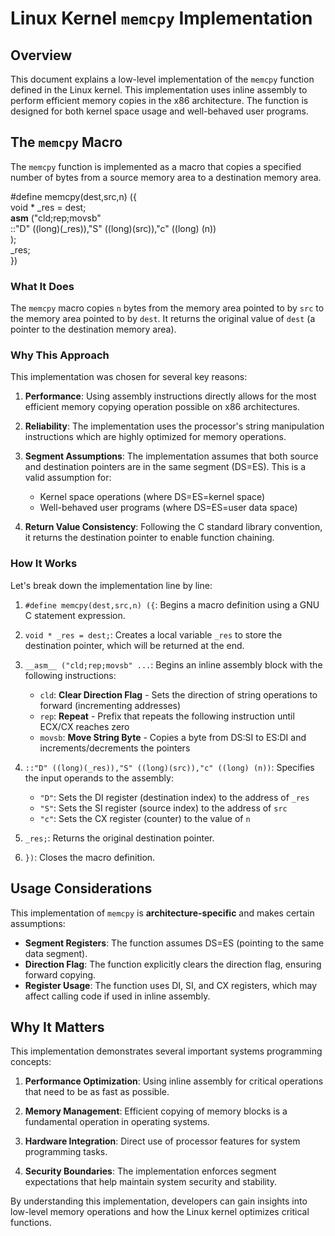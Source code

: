 # Linux Kernel `memcpy` Implementation

## Overview

This document explains a low-level implementation of the `memcpy` function defined in the Linux kernel. This implementation uses inline assembly to perform efficient memory copies in the x86 architecture. The function is designed for both kernel space usage and well-behaved user programs.

## The `memcpy` Macro

The `memcpy` function is implemented as a macro that copies a specified number of bytes from a source memory area to a destination memory area.


#define memcpy(dest,src,n) ({ \
void * _res = dest; \
__asm__ ("cld;rep;movsb" \
	::"D" ((long)(_res)),"S" ((long)(src)),"c" ((long) (n)) \
	); \
_res; \
})


### What It Does

The `memcpy` macro copies `n` bytes from the memory area pointed to by `src` to the memory area pointed to by `dest`. It returns the original value of `dest` (a pointer to the destination memory area).

### Why This Approach

This implementation was chosen for several key reasons:

1. **Performance**: Using assembly instructions directly allows for the most efficient memory copying operation possible on x86 architectures.

2. **Reliability**: The implementation uses the processor's string manipulation instructions which are highly optimized for memory operations.

3. **Segment Assumptions**: The implementation assumes that both source and destination pointers are in the same segment (DS=ES). This is a valid assumption for:
   - Kernel space operations (where DS=ES=kernel space)
   - Well-behaved user programs (where DS=ES=user data space)

4. **Return Value Consistency**: Following the C standard library convention, it returns the destination pointer to enable function chaining.

### How It Works

Let's break down the implementation line by line:

1. `#define memcpy(dest,src,n) ({`: Begins a macro definition using a GNU C statement expression.

2. `void * _res = dest;`: Creates a local variable `_res` to store the destination pointer, which will be returned at the end.

3. `__asm__ ("cld;rep;movsb" ...`: Begins an inline assembly block with the following instructions:
   - `cld`: **Clear Direction Flag** - Sets the direction of string operations to forward (incrementing addresses)
   - `rep`: **Repeat** - Prefix that repeats the following instruction until ECX/CX reaches zero
   - `movsb`: **Move String Byte** - Copies a byte from DS:SI to ES:DI and increments/decrements the pointers

4. `::"D" ((long)(_res)),"S" ((long)(src)),"c" ((long) (n))`: Specifies the input operands to the assembly:
   - `"D"`: Sets the DI register (destination index) to the address of `_res`
   - `"S"`: Sets the SI register (source index) to the address of `src`
   - `"c"`: Sets the CX register (counter) to the value of `n`

5. `_res;`: Returns the original destination pointer.

6. `})`: Closes the macro definition.

## Usage Considerations

This implementation of `memcpy` is **architecture-specific** and makes certain assumptions:

- **Segment Registers**: The function assumes DS=ES (pointing to the same data segment).
- **Direction Flag**: The function explicitly clears the direction flag, ensuring forward copying.
- **Register Usage**: The function uses DI, SI, and CX registers, which may affect calling code if used in inline assembly.

## Why It Matters

This implementation demonstrates several important systems programming concepts:

1. **Performance Optimization**: Using inline assembly for critical operations that need to be as fast as possible.

2. **Memory Management**: Efficient copying of memory blocks is a fundamental operation in operating systems.

3. **Hardware Integration**: Direct use of processor features for system programming tasks.

4. **Security Boundaries**: The implementation enforces segment expectations that help maintain system security and stability.

By understanding this implementation, developers can gain insights into low-level memory operations and how the Linux kernel optimizes critical functions.

